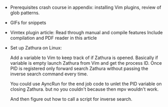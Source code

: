 - Prerequisites crash course in appendix: installing Vim plugins, review of glob patterns.

- GIFs for snippets

- Vimtex plugin article:
  Read through manual and compile features
  Include compilation and PDF reader in this article

- Set up Zathura on Linux:

  Add a variable to Vim to keep track of if Zathura is opened.
  Basically if variable is empty launch Zathura from Vim and get the process ID.
  Once PID is registered only forward search Zathura without passing the inverse search command every time.

  You could use AyncRun for the end job code to unlet the PID variable on closing Zathura. but no you couldn't because then mpv wouldn't work.

  And then figure out how to call a script for inverse search.


